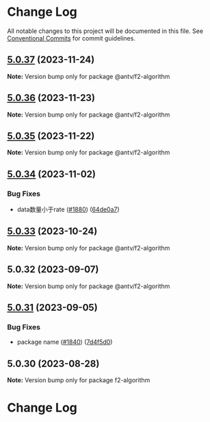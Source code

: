 # Change Log

All notable changes to this project will be documented in this file.
See [Conventional Commits](https://conventionalcommits.org) for commit guidelines.

## [5.0.37](https://github.com/antvis/f2/compare/v5.0.36...v5.0.37) (2023-11-24)

**Note:** Version bump only for package @antv/f2-algorithm





## [5.0.36](https://github.com/antvis/f2/compare/v5.0.35...v5.0.36) (2023-11-23)

**Note:** Version bump only for package @antv/f2-algorithm





## [5.0.35](https://github.com/antvis/f2/compare/v5.0.34...v5.0.35) (2023-11-22)

**Note:** Version bump only for package @antv/f2-algorithm





## [5.0.34](https://github.com/antvis/f2/compare/v5.0.33...v5.0.34) (2023-11-02)


### Bug Fixes

* data数量小于rate ([#1880](https://github.com/antvis/f2/issues/1880)) ([64de0a7](https://github.com/antvis/f2/commit/64de0a7c2ba4a616f1cb14d82719bdadef282dae))





## [5.0.33](https://github.com/antvis/f2/compare/v5.0.32...v5.0.33) (2023-10-24)

**Note:** Version bump only for package @antv/f2-algorithm





## 5.0.32 (2023-09-07)

**Note:** Version bump only for package @antv/f2-algorithm





## [5.0.31](https://github.com/antvis/f2/compare/v5.0.30...v5.0.31) (2023-09-05)


### Bug Fixes

* package name ([#1840](https://github.com/antvis/f2/issues/1840)) ([7d4f5d0](https://github.com/antvis/f2/commit/7d4f5d0d34bf251952bc86aa93fc183e6ba6f543))





## 5.0.30 (2023-08-28)

**Note:** Version bump only for package f2-algorithm





# Change Log
